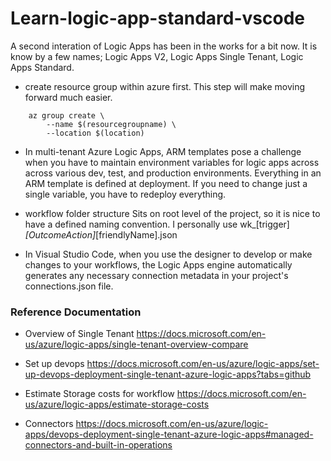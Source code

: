# Learn-logic-app-standard-vscode
A second interation of Logic Apps has been in the works for a bit now. It is know by a few names; Logic Apps V2, Logic Apps Single Tenant, Logic Apps Standard.

- create resource group within azure first. This step will make moving forward much easier.
```
    az group create \
        --name $(resourcegroupname) \
        --location $(location)
```

- In multi-tenant Azure Logic Apps, ARM templates pose a challenge when you have to maintain environment variables for logic apps across across various dev, test, and production environments. Everything in an ARM template is defined at deployment. If you need to change just a single variable, you have to redeploy everything.

- workflow folder structure
    Sits on root level of the project, so it is nice to have a defined naming convention. I personally use wk_[trigger]_[OutcomeAction]_[friendlyName].json

- In Visual Studio Code, when you use the designer to develop or make changes to your workflows, the Logic Apps engine automatically generates any necessary connection metadata in your project's connections.json file.

### Reference Documentation
- Overview of Single Tenant
    https://docs.microsoft.com/en-us/azure/logic-apps/single-tenant-overview-compare
- Set up devops 
    https://docs.microsoft.com/en-us/azure/logic-apps/set-up-devops-deployment-single-tenant-azure-logic-apps?tabs=github

- Estimate Storage costs for workflow
    https://docs.microsoft.com/en-us/azure/logic-apps/estimate-storage-costs

- Connectors
    https://docs.microsoft.com/en-us/azure/logic-apps/devops-deployment-single-tenant-azure-logic-apps#managed-connectors-and-built-in-operations